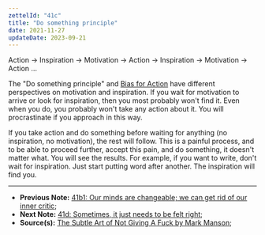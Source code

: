 ```yaml
---
zettelId: "41c"
title: "Do something principle"
date: 2021-11-27
updateDate: 2023-09-21
---
```


Action → Inspiration → Motivation → Action → Inspiration → Motivation → Action ...

The "Do something principle" and [Bias for Action](/bias-towards-action/) have different perspectives on motivation and inspiration. If you wait for motivation to arrive or look for inspiration, then you most probably won't find it. Even when you do, you probably won't take any action about it. You will procrastinate if you approach in this way.

If you take action and do something before waiting for anything (no inspiration, no motivation), the rest will follow. This is a painful process, and to be able to proceed further, accept this pain, and do something, it doesn't matter what. You will see the results. For example, if you want to write, don't wait for inspiration. Just start putting word after another. The inspiration will find you.

---

- **Previous Note:** [41b1: Our minds are changeable; we can get rid of our inner critic](/notes/41b1/);
- **Next Note:** [41d: Sometimes, it just needs to be felt right](/notes/41d/);
- **Source(s):** [The Subtle Art of Not Giving A Fuck by Mark Manson](/books/the-subtle-art-of-not-giving-a-fuck-by-mark-manson-book-summary-review-and-notes/);
